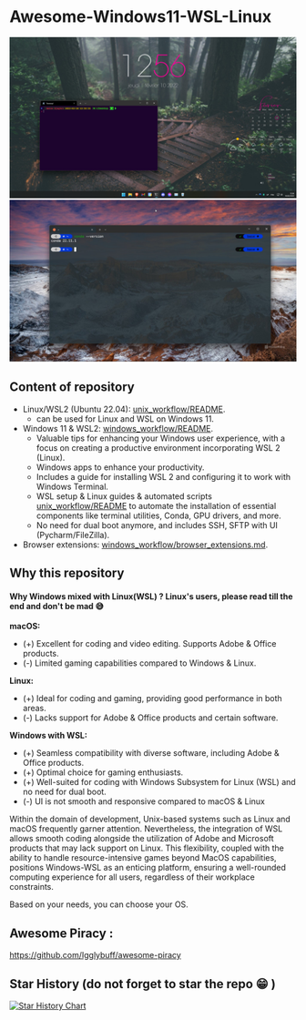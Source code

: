 # Awesome-Windows11-WSL-Linux
![windows desktop terminal](resources/windows-desktop-terminal_1.png)
![WSL terminal](resources/wsl_terminal.jpg)

## Content of repository
- Linux/WSL2 (Ubuntu 22.04): [unix_workflow/README](unix_workflow/README.md).
  - can be used for Linux and WSL on Windows 11.
- Windows 11 & WSL2: [windows_workflow/README](windows_workflow/README.md).
   - Valuable tips for enhancing your Windows user experience, with a focus on creating a productive environment incorporating WSL 2 (Linux).
   - Windows apps to enhance your productivity.
   - Includes a guide for installing WSL 2 and configuring it to work with Windows Terminal.
   - WSL setup & Linux guides & automated scripts [unix_workflow/README](unix_workflow/README.md) to automate the installation of essential components like terminal utilities, Conda, GPU drivers, and more.
   - No need for dual boot anymore, and includes SSH, SFTP with UI (Pycharm/FileZilla).
- Browser extensions: [windows_workflow/browser_extensions.md](windows_workflow/browser_extensions.md).

## Why this repository
#### Why Windows mixed with Linux(WSL) ? Linux's users, please read till the end and don't be mad 😅
**macOS:**
- (+) Excellent for coding and video editing. Supports Adobe & Office products.
- (-) Limited gaming capabilities compared to Windows & Linux.

**Linux:**
- (+) Ideal for coding and gaming, providing good performance in both areas.
- (-) Lacks support for Adobe & Office products and certain software.

**Windows with WSL:**
- (+) Seamless compatibility with diverse software, including Adobe & Office products.
- (+) Optimal choice for gaming enthusiasts.
- (+) Well-suited for coding with Windows Subsystem for Linux (WSL) and no need for dual boot.
- (-) UI is not smooth and responsive compared to macOS & Linux

Within the domain of development, Unix-based systems such as Linux and macOS frequently garner attention. Nevertheless, the integration of WSL allows smooth coding alongside the utilization of Adobe and Microsoft products that may lack support on Linux. This flexibility, coupled with the ability to handle resource-intensive games beyond MacOS capabilities, positions Windows-WSL as an enticing platform, ensuring a well-rounded computing experience for all users, regardless of their workplace constraints.

Based on your needs, you can choose your OS.

## Awesome Piracy :
https://github.com/Igglybuff/awesome-piracy


## Star History (do not forget to star the repo 😁 )
[![Star History Chart](https://api.star-history.com/svg?repos=aminedjeghri/awesomewindows11&type=Date)](https://star-history.com/#aminedjeghri/awesomewindows11&Date)
